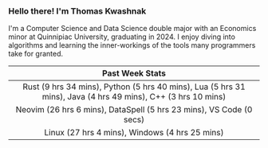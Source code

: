 
### Hello there! I'm Thomas Kwashnak

I'm a Computer Science and Data Science double major with an Economics
minor at Quinnipiac University, graduating in 2024.
I enjoy diving into algorithms and learning the inner-workings of the tools
many programmers take for granted.

| Past Week Stats |
| :---: |
| Rust (9 hrs 34 mins), Python (5 hrs 40 mins), Lua (5 hrs 31 mins), Java (4 hrs 49 mins), C++ (3 hrs 10 mins) |
| Neovim (26 hrs 6 mins), DataSpell (5 hrs 23 mins), VS Code (0 secs) |
| Linux (27 hrs 4 mins), Windows (4 hrs 25 mins) |

